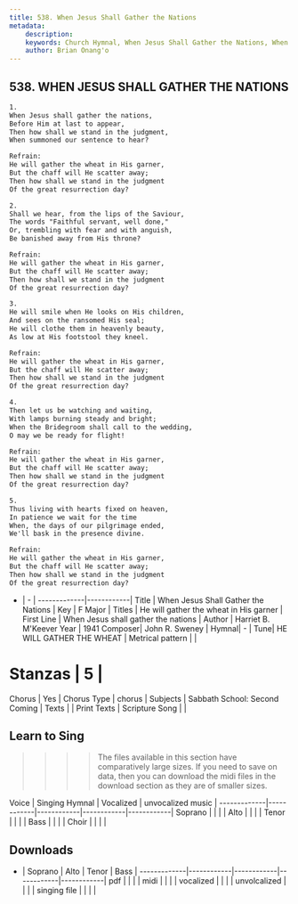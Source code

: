 ```yaml
---
title: 538. When Jesus Shall Gather the Nations
metadata:
    description: 
    keywords: Church Hymnal, When Jesus Shall Gather the Nations, When Jesus shall gather the nations, He will gather the wheat in His garner
    author: Brian Onang'o
---
```



## 538. WHEN JESUS SHALL GATHER THE NATIONS

```txt
1.
When Jesus shall gather the nations, 
Before Him at last to appear, 
Then how shall we stand in the judgment, 
When summoned our sentence to hear? 

Refrain:
He will gather the wheat in His garner, 
But the chaff will He scatter away; 
Then how shall we stand in the judgment 
Of the great resurrection day? 

2.
Shall we hear, from the lips of the Saviour, 
The words "Faithful servant, well done," 
Or, trembling with fear and with anguish, 
Be banished away from His throne? 

Refrain:
He will gather the wheat in His garner, 
But the chaff will He scatter away; 
Then how shall we stand in the judgment 
Of the great resurrection day? 

3.
He will smile when He looks on His children, 
And sees on the ransomed His seal; 
He will clothe them in heavenly beauty, 
As low at His footstool they kneel. 

Refrain:
He will gather the wheat in His garner, 
But the chaff will He scatter away; 
Then how shall we stand in the judgment 
Of the great resurrection day? 

4.
Then let us be watching and waiting, 
With lamps burning steady and bright; 
When the Bridegroom shall call to the wedding, 
O may we be ready for flight! 

Refrain:
He will gather the wheat in His garner, 
But the chaff will He scatter away; 
Then how shall we stand in the judgment 
Of the great resurrection day? 

5.
Thus living with hearts fixed on heaven, 
In patience we wait for the time 
When, the days of our pilgrimage ended, 
We'll bask in the presence divine.

Refrain:
He will gather the wheat in His garner, 
But the chaff will He scatter away; 
Then how shall we stand in the judgment 
Of the great resurrection day? 

```

- |   -  |
-------------|------------|
Title | When Jesus Shall Gather the Nations |
Key | F Major |
Titles | He will gather the wheat in His garner |
First Line | When Jesus shall gather the nations |
Author | Harriet B. M'Keever
Year | 1941
Composer| John R. Sweney |
Hymnal|  - |
Tune| HE WILL GATHER THE WHEAT |
Metrical pattern | |
# Stanzas | 5 |
Chorus | Yes |
Chorus Type | chorus |
Subjects | Sabbath School: Second Coming |
Texts |  |
Print Texts | 
Scripture Song |  |
  
## Learn to Sing

>>>> The files available in this section have comparatively large sizes. If you need to save on data, then you can download the midi files in the download section as they are of smaller sizes.

Voice |  Singing Hymnal | Vocalized | unvocalized music |
-------------|------------|------------|------------|------------|
Soprano | | | |
Alto | | | |
Tenor | | | |
Bass | | | |
Choir | | | |

## Downloads

- |  Soprano | Alto | Tenor | Bass |
-------------|------------|------------|------------|------------|
pdf | | | |
midi | | | |
vocalized | | | |
unvolcalized | | | |
singing file | | | |
  